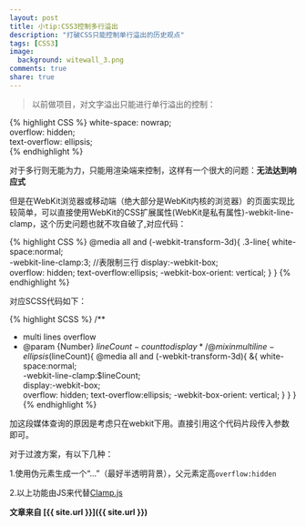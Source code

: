 ```yaml
---
layout: post
title: 小tip:CSS3控制多行溢出
description: "打破CSS只能控制单行溢出的历史观点"
tags: [CSS3]
image:
  background: witewall_3.png
comments: true
share: true
---
```


>以前做项目，对文字溢出只能进行单行溢出的控制：

{% highlight CSS %}
white-space: nowrap;  
overflow: hidden;  
text-overflow: ellipsis;  
{% endhighlight %}

对于多行则无能为力，只能用渲染端来控制，这样有一个很大的问题：**无法达到响应式**

但是在WebKit浏览器或移动端（绝大部分是WebKit内核的浏览器）的页面实现比较简单，可以直接使用WebKit的CSS扩展属性(WebKit是私有属性)-webkit-line-clamp，这个历史问题也就不攻自破了,对应代码：

<!--more-->

{% highlight CSS %}
@media all and (-webkit-transform-3d){
    .3-line{
       white-space:normal;  
       -webkit-line-clamp:3;  //表限制三行
       display:-webkit-box;  
       overflow: hidden;
       text-overflow:ellipsis;
       -webkit-box-orient: vertical; 
    }
}
{% endhighlight %}

对应SCSS代码如下：

{% highlight SCSS %}
/**
  * multi lines overflow
  * @param {Number} $lineCount - count to display
  */
@mixin multiline-ellipsis($lineCount){
    @media all and (-webkit-transform-3d){
        &{
           white-space:normal;  
           -webkit-line-clamp:$lineCount;  
           display:-webkit-box;  
           overflow: hidden;
           text-overflow:ellipsis;
           -webkit-box-orient: vertical; 
        }
    }
}
{% endhighlight %}


加这段媒体查询的原因是考虑只在webkit下用。直接引用这个代码片段传入参数即可。

对于过渡方案，有以下几种：

1.使用伪元素生成一个“...”（最好半透明背景），父元素定高`overflow:hidden`

2.以上功能由JS来代替[Clamp.js](https://github.com/josephschmitt/Clamp.js)


**文章来自 [{{ site.url }}]({{ site.url }})**